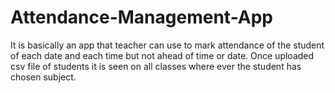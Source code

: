 # Attendance-Management-App
It is basically an app that teacher can use to mark attendance of the student of each date and each time but not ahead of time or date. Once uploaded csv file of students it is seen on all classes where ever the student has chosen subject.
